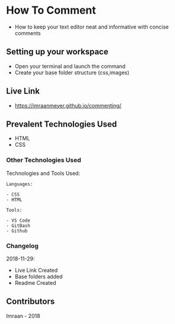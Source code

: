 # How To Comment
- How to keep your text editor neat and informative with concise comments

## Setting up your workspace

- Open your terminal and launch the command 
- Create your base folder structure (css,images)

## Live Link
- https://imraanmeyer.github.io/commenting/

## Prevalent Technologies Used

 - HTML
 - CSS
 

### Other Technologies Used

Technologies and Tools Used:

```
Languages:

- CSS
- HTML

```
```
Tools:

- VS Code
- GitBash
- Github

```

### Changelog

2018-11-29:
- Live Link Created
- Base folders added
- Readme Created

## Contributors

Imraan - 2018
